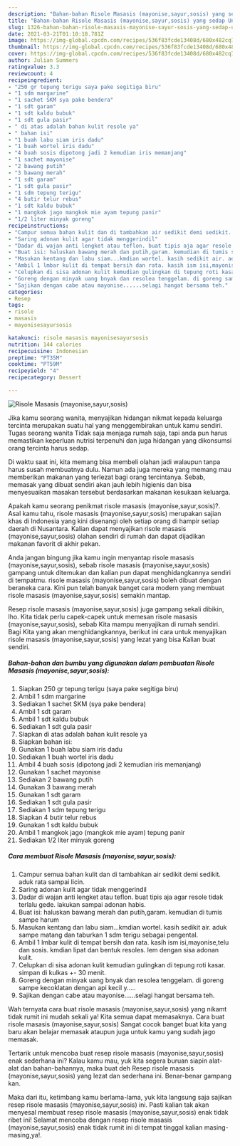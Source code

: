 ```yaml
---
description: "Bahan-bahan Risole Masasis (mayonise,sayur,sosis) yang sedap Untuk Jualan"
title: "Bahan-bahan Risole Masasis (mayonise,sayur,sosis) yang sedap Untuk Jualan"
slug: 1326-bahan-bahan-risole-masasis-mayonise-sayur-sosis-yang-sedap-untuk-jualan
date: 2021-03-21T01:10:18.781Z
image: https://img-global.cpcdn.com/recipes/536f83fcde13408d/680x482cq70/risole-masasis-mayonisesayursosis-foto-resep-utama.jpg
thumbnail: https://img-global.cpcdn.com/recipes/536f83fcde13408d/680x482cq70/risole-masasis-mayonisesayursosis-foto-resep-utama.jpg
cover: https://img-global.cpcdn.com/recipes/536f83fcde13408d/680x482cq70/risole-masasis-mayonisesayursosis-foto-resep-utama.jpg
author: Julian Summers
ratingvalue: 3.3
reviewcount: 4
recipeingredient:
- "250 gr tepung terigu saya pake segitiga biru"
- "1 sdm margarine"
- "1 sachet SKM sya pake bendera"
- "1 sdt garam"
- "1 sdt kaldu bubuk"
- "1 sdt gula pasir"
- " di atas adalah bahan kulit resole ya"
- " bahan isi"
- "1 buah labu siam iris dadu"
- "1 buah wortel iris dadu"
- "4 buah sosis dipotong jadi 2 kemudian iris memanjang"
- "1 sachet mayonise"
- "2 bawang putih"
- "3 bawang merah"
- "1 sdt garam"
- "1 sdt gula pasir"
- "1 sdm tepung terigu"
- "4 butir telur rebus"
- "1 sdt kaldu bubuk"
- "1 mangkok jago mangkok mie ayam tepung panir"
- "1/2 liter minyak goreng"
recipeinstructions:
- "Campur semua bahan kulit dan di tambahkan air sedikit demi sedikit. aduk rata sampai licin."
- "Saring adonan kulit agar tidak menggerindil"
- "Dadar di wajan anti lengket atau teflon. buat tipis aja agar resole tidak terlalu gede. lakukan sampai adonan habis."
- "Buat isi: haluskan bawang merah dan putih,garam. kemudian di tumis sampe harum"
- "Masukan kentang dan labu siam...kmdian wortel. kasih sedikit air. aduk sampe matang dan taburkan 1 sdm terigu sebagai pengental."
- "Ambil 1 lmbar kulit di tempat bersih dan rata. kasih ism isi,mayonise,telu dan sosis. kmdian lipat dan bentuk resoles. lem dengan sisa adonan kulit."
- "Celupkan di sisa adonan kulit kemudian gulingkan di tepung roti kasar. simpan di kulkas +- 30 menit."
- "Goreng dengan minyak uang bnyak dan resolea tenggelam. di goreng sampe kecoklatan dengan api kecil y....."
- "Sajikan dengan cabe atau mayonise......selagi hangat bersama teh."
categories:
- Resep
tags:
- risole
- masasis
- mayonisesayursosis

katakunci: risole masasis mayonisesayursosis 
nutrition: 144 calories
recipecuisine: Indonesian
preptime: "PT35M"
cooktime: "PT59M"
recipeyield: "4"
recipecategory: Dessert

---
```



![Risole Masasis (mayonise,sayur,sosis)](https://img-global.cpcdn.com/recipes/536f83fcde13408d/680x482cq70/risole-masasis-mayonisesayursosis-foto-resep-utama.jpg)

Jika kamu seorang wanita, menyajikan hidangan nikmat kepada keluarga tercinta merupakan suatu hal yang menggembirakan untuk kamu sendiri. Tugas seorang  wanita Tidak saja menjaga rumah saja, tapi anda pun harus memastikan keperluan nutrisi terpenuhi dan juga hidangan yang dikonsumsi orang tercinta harus sedap.

Di waktu  saat ini, kita memang bisa membeli olahan jadi walaupun tanpa harus susah membuatnya dulu. Namun ada juga mereka yang memang mau memberikan makanan yang terlezat bagi orang tercintanya. Sebab, memasak yang dibuat sendiri akan jauh lebih higienis dan bisa menyesuaikan masakan tersebut berdasarkan makanan kesukaan keluarga. 



Apakah kamu seorang penikmat risole masasis (mayonise,sayur,sosis)?. Asal kamu tahu, risole masasis (mayonise,sayur,sosis) merupakan sajian khas di Indonesia yang kini disenangi oleh setiap orang di hampir setiap daerah di Nusantara. Kalian dapat menyajikan risole masasis (mayonise,sayur,sosis) olahan sendiri di rumah dan dapat dijadikan makanan favorit di akhir pekan.

Anda jangan bingung jika kamu ingin menyantap risole masasis (mayonise,sayur,sosis), sebab risole masasis (mayonise,sayur,sosis) gampang untuk ditemukan dan kalian pun dapat menghidangkannya sendiri di tempatmu. risole masasis (mayonise,sayur,sosis) boleh dibuat dengan beraneka cara. Kini pun telah banyak banget cara modern yang membuat risole masasis (mayonise,sayur,sosis) semakin mantap.

Resep risole masasis (mayonise,sayur,sosis) juga gampang sekali dibikin, lho. Kita tidak perlu capek-capek untuk memesan risole masasis (mayonise,sayur,sosis), sebab Kita mampu menyajikan di rumah sendiri. Bagi Kita yang akan menghidangkannya, berikut ini cara untuk menyajikan risole masasis (mayonise,sayur,sosis) yang lezat yang bisa Kalian buat sendiri.

<!--inarticleads1-->

##### Bahan-bahan dan bumbu yang digunakan dalam pembuatan Risole Masasis (mayonise,sayur,sosis):

1. Siapkan 250 gr tepung terigu (saya pake segitiga biru)
1. Ambil 1 sdm margarine
1. Sediakan 1 sachet SKM (sya pake bendera)
1. Ambil 1 sdt garam
1. Ambil 1 sdt kaldu bubuk
1. Sediakan 1 sdt gula pasir
1. Siapkan  di atas adalah bahan kulit resole ya
1. Siapkan  bahan isi:
1. Gunakan 1 buah labu siam iris dadu
1. Sediakan 1 buah wortel iris dadu
1. Ambil 4 buah sosis (dipotong jadi 2 kemudian iris memanjang)
1. Gunakan 1 sachet mayonise
1. Sediakan 2 bawang putih
1. Gunakan 3 bawang merah
1. Gunakan 1 sdt garam
1. Sediakan 1 sdt gula pasir
1. Sediakan 1 sdm tepung terigu
1. Siapkan 4 butir telur rebus
1. Gunakan 1 sdt kaldu bubuk
1. Ambil 1 mangkok jago (mangkok mie ayam) tepung panir
1. Sediakan 1/2 liter minyak goreng




<!--inarticleads2-->

##### Cara membuat Risole Masasis (mayonise,sayur,sosis):

1. Campur semua bahan kulit dan di tambahkan air sedikit demi sedikit. aduk rata sampai licin.
1. Saring adonan kulit agar tidak menggerindil
1. Dadar di wajan anti lengket atau teflon. buat tipis aja agar resole tidak terlalu gede. lakukan sampai adonan habis.
1. Buat isi: haluskan bawang merah dan putih,garam. kemudian di tumis sampe harum
1. Masukan kentang dan labu siam...kmdian wortel. kasih sedikit air. aduk sampe matang dan taburkan 1 sdm terigu sebagai pengental.
1. Ambil 1 lmbar kulit di tempat bersih dan rata. kasih ism isi,mayonise,telu dan sosis. kmdian lipat dan bentuk resoles. lem dengan sisa adonan kulit.
1. Celupkan di sisa adonan kulit kemudian gulingkan di tepung roti kasar. simpan di kulkas +- 30 menit.
1. Goreng dengan minyak uang bnyak dan resolea tenggelam. di goreng sampe kecoklatan dengan api kecil y.....
1. Sajikan dengan cabe atau mayonise......selagi hangat bersama teh.




Wah ternyata cara buat risole masasis (mayonise,sayur,sosis) yang nikamt tidak rumit ini mudah sekali ya! Kita semua dapat memasaknya. Cara buat risole masasis (mayonise,sayur,sosis) Sangat cocok banget buat kita yang baru akan belajar memasak ataupun juga untuk kamu yang sudah jago memasak.

Tertarik untuk mencoba buat resep risole masasis (mayonise,sayur,sosis) enak sederhana ini? Kalau kamu mau, yuk kita segera buruan siapin alat-alat dan bahan-bahannya, maka buat deh Resep risole masasis (mayonise,sayur,sosis) yang lezat dan sederhana ini. Benar-benar gampang kan. 

Maka dari itu, ketimbang kamu berlama-lama, yuk kita langsung saja sajikan resep risole masasis (mayonise,sayur,sosis) ini. Pasti kalian tak akan menyesal membuat resep risole masasis (mayonise,sayur,sosis) enak tidak ribet ini! Selamat mencoba dengan resep risole masasis (mayonise,sayur,sosis) enak tidak rumit ini di tempat tinggal kalian masing-masing,ya!.

